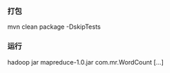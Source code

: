 ### 打包
mvn clean  package -DskipTests

### 运行
hadoop jar mapreduce-1.0.jar  com.mr.WordCount  <in> [<in>...] <out>